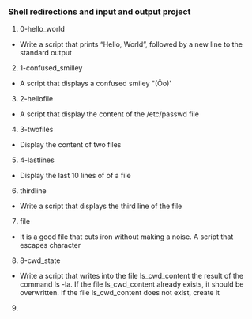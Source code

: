 ### Shell redirections and input and output project

1. 0-hello_world 
- Write a script that prints “Hello, World”, followed by a new line to the standard output

2. 1-confused_smilley
- A script that displays a confused smiley "(Ôo)'

3. 2-hellofile
- A script that display the content of the /etc/passwd file

4. 3-twofiles
- Display the content of two files

5. 4-lastlines
- Display the last 10 lines of of a file

6. thirdline
- Write a script that displays the third line of the file

7. file
- It is a good file that cuts iron without making a noise. A script that escapes character

8. 8-cwd_state
- Write a script that writes into the file ls_cwd_content the result of the command ls -la. If the file ls_cwd_content already exists, it should be overwritten. If the file ls_cwd_content does not exist, create it

9.
